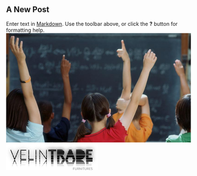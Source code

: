 ## A New Post

Enter text in [Markdown](http://daringfireball.net/projects/markdown/). Use the toolbar above, or click the **?** button for formatting help.
![banner.jpg](/images/banner.jpg)
![footer-logo.png](/images/footer-logo.png)

